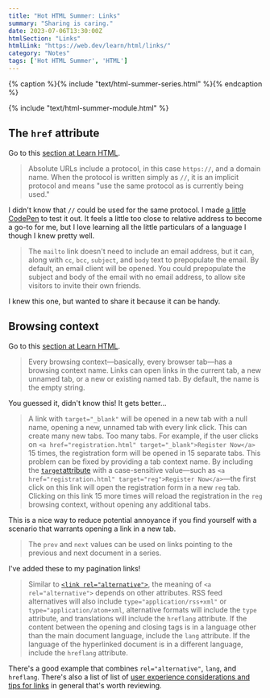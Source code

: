 ```yaml
---
title: "Hot HTML Summer: Links"
summary: "Sharing is caring."
date: 2023-07-06T13:30:00Z
htmlSection: "Links"
htmlLink: "https://web.dev/learn/html/links/"
category: "Notes"
tags: ['Hot HTML Summer', 'HTML']
---
```

{% caption %}{% include "text/html-summer-series.html" %}{% endcaption %}

{% include "text/html-summer-module.html" %}

## The `href` attribute

Go to this [section at Learn HTML](https://web.dev/learn/html/links/#the-href-attribute).

> Absolute URLs include a protocol, in this case `https://`, and a domain name. When the protocol is written simply as `//`, it is an implicit protocol and means "use the same protocol as is currently being used."

I didn't know that `//` could be used for the same protocol. I made [a little CodePen](https://codepen.io/superterrific/pen/RwqgPwQ) to test it out. It feels a little too close to relative address to become a go-to for me, but I love learning all the little particulars of a language I though I knew pretty well.

> The `mailto` link doesn't need to include an email address, but it can, along with `cc`, `bcc`, `subject`, and `body` text to prepopulate the email. By default, an email client will be opened. You could prepopulate the subject and body of the email with no email address, to allow site visitors to invite their own friends.

I knew this one, but wanted to share it because it can be handy.

## Browsing context

Go to this [section at Learn HTML](https://web.dev/learn/html/links/#browsing-context).

> Every browsing context—basically, every browser tab—has a browsing context name. Links can open links in the current tab, a new unnamed tab, or a new or existing named tab. By default, the name is the empty string.

You guessed it, didn't know this! It gets better...

> A link with `target="_blank"` will be opened in a new tab with a null name, opening a new, unnamed tab with every link click. This can create many new tabs. Too many tabs. For example, if the user clicks on `<a href="registration.html" target="_blank">Register Now</a>` 15 times, the registration form will be opened in 15 separate tabs. This problem can be fixed by providing a tab context name. By including the [`target`attribute](https://html.spec.whatwg.org/#browsing-context-names) with a case-sensitive value—such as `<a href="registration.html" target="reg">Register Now</a>`—the first click on this link will open the registration form in a new `reg` tab. Clicking on this link 15 more times will reload the registration in the `reg` browsing context, without opening any additional tabs.

This is a nice way to reduce potential annoyance if you find yourself with a scenario that warrants opening a link in a new tab.

> The `prev` and `next` values can be used on links pointing to the previous and next document in a series.

I've added these to my pagination links!

> Similar to [`<link rel="alternative">`](https://web.dev/learn/html/document-structure/#alternate-versions-of-the-site), the meaning of `<a rel="alternative">` depends on other attributes. RSS feed alternatives will also include `type="application/rss+xml"` or `type="application/atom+xml`, alternative formats will include the `type` attribute, and translations will include the `hreflang` attribute. If the content between the opening and closing tags is in a language other than the main document language, include the `lang` attribute. If the language of the hyperlinked document is in a different language, include the `hreflang` attribute.

There's a good example that combines `rel="alternative"`, `lang`, and `hreflang`. There's also a list of list of [user experience considerations and tips for links](https://web.dev/learn/html/links/#user-experience-tips) in general that's worth reviewing.


